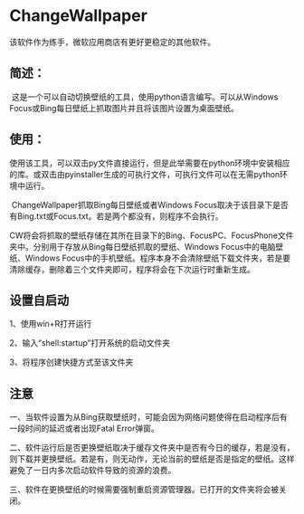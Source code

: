# ChangeWallpaper
该软件作为练手，微软应用商店有更好更稳定的其他软件。
## 简述：

​		这是一个可以自动切换壁纸的工具，使用python语言编写。可以从Windows Focus或Bing每日壁纸上抓取图片并且将该图片设置为桌面壁纸。

## 使用：

​		使用该工具，可以双击py文件直接运行，但是此举需要在python环境中安装相应的库。或双击由pyinstaller生成的可执行文件，可执行文件可以在无需python环境中运行。

​		ChangeWallpaper抓取Bing每日壁纸或者Windows Focus取决于该目录下是否有Bing.txt或Focus.txt。若是两个都没有，则程序不会执行。

​		CW将会将抓取的壁纸存储在其所在目录下的Bing、FocusPC、FocusPhone文件夹中。分别用于存放从Bing每日壁纸抓取的壁纸、Windows Focus中的电脑壁纸、Windows Focus中的手机壁纸。程序本身不会清除壁纸下载文件夹，若是要清除缓存，删除着三个文件夹即可，程序将会在下次运行时重新生成。

## 设置自启动

1、使用win+R打开运行

2、输入“shell:startup”打开系统的启动文件夹

3、将程序创建快捷方式至该文件夹

## 注意

一、当软件设置为从Bing获取壁纸时，可能会因为网络问题使得在启动程序后有一段时间的延迟或者出现Fatal Error弹窗。

二、软件运行后是否更换壁纸取决于缓存文件夹中是否有今日的缓存，若是没有，则下载并更换壁纸。若是有，则无动作，无论当前的壁纸是否是指定的壁纸。这样避免了一日内多次启动软件导致的资源的浪费。

三、软件在更换壁纸的时候需要强制重启资源管理器。已打开的文件夹将会被关闭。






